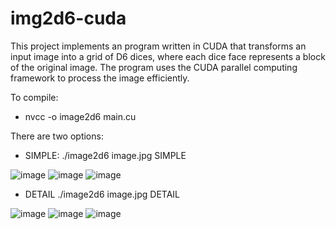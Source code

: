 # img2d6-cuda

This project  implements an program written in CUDA that transforms an input image into a grid of D6 dices, 
where each dice face represents a block of the original image. The program uses the CUDA parallel computing framework to process the image efficiently.

To compile: 
  - nvcc -o image2d6 main.cu

There are two options: 
 - SIMPLE: ./image2d6 image.jpg SIMPLE
 
  ![image](https://github.com/user-attachments/assets/9d7fa6fd-688e-47ec-898c-26ee7af9c15b) 
  ![image](https://github.com/user-attachments/assets/1cd050c9-7574-44a1-985c-3b5d9ae4f1ab) 
  ![image](https://github.com/user-attachments/assets/13adb883-158a-459c-baf2-2d855428ca4b) 

  - DETAIL ./image2d6 image.jpg DETAIL

  ![image](https://github.com/user-attachments/assets/5875d04d-bd16-49ad-8fe0-5ee7c016367c)
  ![image](https://github.com/user-attachments/assets/9673f62c-e558-47f2-8e90-5581c3246de5)
  ![image](https://github.com/user-attachments/assets/41e07dc5-7d9c-4c1c-b190-5c586299db4d)
